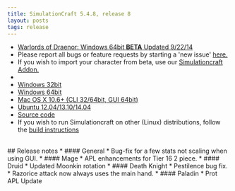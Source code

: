 ```yaml
---
title: SimulationCraft 5.4.8, release 8
layout: posts
tags: release
---
```

* [Warlords of Draenor: Windows 64bit **BETA** Updated 9/22/14](http://downloads.simulationcraft.org/simc-602-alpha-win64-09-22.zip)
* Please report all bugs or feature requests by starting a 'new issue' [here.](https://code.google.com/p/simulationcraft/issues/list)
* If you wish to import your character from beta, use our [Simulationcraft Addon.](http://www.curse.com/addons/wow/simulationcraft)
*
* [Windows 32bit](http://downloads.simulationcraft.org/simc-548-8-win32.zip)
* [Windows 64bit](http://downloads.simulationcraft.org/simc-548-8-win64.zip)
* [Mac OS X 10.6+ (CLI 32/64bit, GUI 64bit)](http://downloads.simulationcraft.org/simc-548-8-osx-x86.dmg)
* [Ubuntu 12.04/13.10/14.04](https://launchpad.net/~simulationcraft/+archive/simulationcraft)
* [Source code](http://downloads.simulationcraft.org/simc-548-8-source.zip)
* If you wish to run Simulationcraft on other (Linux) distributions, follow the [build instructions](http://code.google.com/p/simulationcraft/wiki/HowToBuild)
<br>
## Release notes
* #### General
    * Bug-fix for a few stats not scaling when using GUI.
* #### Mage
    * APL enhancements for Tier 16 2 piece.
* #### Druid
    * Updated Moonkin rotation
* #### Death Knight
    * Pestilence bug fix.
	* Razorice attack now always uses the main hand.
* #### Paladin
    * Prot APL Update